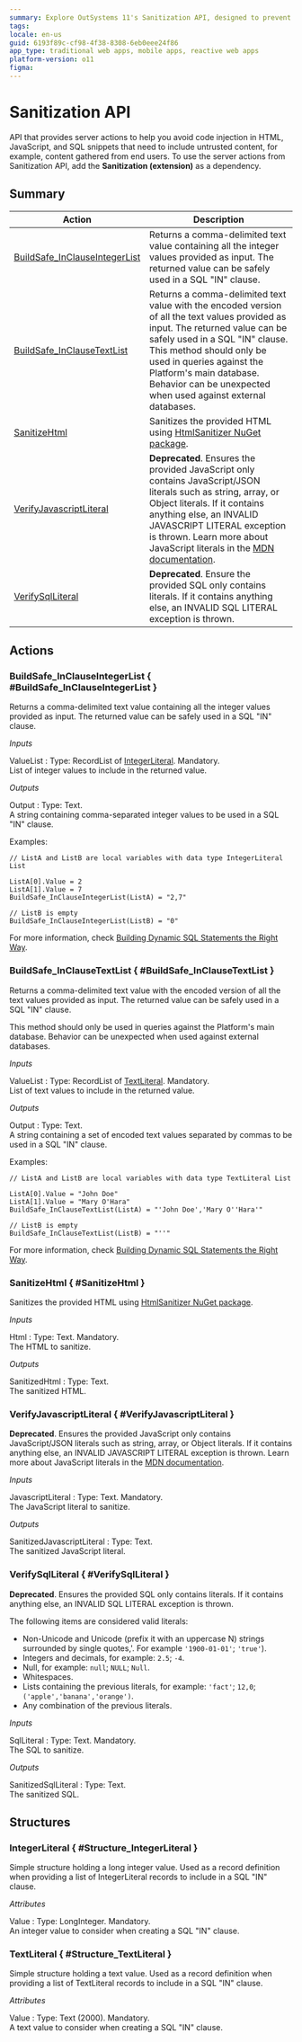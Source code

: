 ```yaml
---
summary: Explore OutSystems 11's Sanitization API, designed to prevent code injection by sanitizing HTML, JavaScript, and SQL content.
tags: 
locale: en-us
guid: 6193f89c-cf98-4f38-8308-6eb0eee24f86
app_type: traditional web apps, mobile apps, reactive web apps
platform-version: o11
figma:
---
```


# Sanitization API


API that provides server actions to help you avoid code injection in HTML, JavaScript, and SQL snippets that need to include untrusted content, for example, content gathered from end users. To use the server actions from Sanitization API, add the **Sanitization (extension)** as a dependency.

## Summary

Action | Description
---|---
[BuildSafe_InClauseIntegerList](<#BuildSafe_InClauseIntegerList>) | Returns a comma-delimited text value containing all the integer values provided as input. The returned value can be safely used in a SQL &quot;IN&quot; clause.
[BuildSafe_InClauseTextList](<#BuildSafe_InClauseTextList>) | Returns a comma-delimited text value with the encoded version of all the text values provided as input. The returned value can be safely used in a SQL &quot;IN&quot; clause. This method should only be used in queries against the Platform's main database. Behavior can be unexpected when used against external databases.
[SanitizeHtml](<#SanitizeHtml>) | Sanitizes the provided HTML using [HtmlSanitizer NuGet package](https://github.com/mganss/HtmlSanitizer).
[VerifyJavascriptLiteral](<#VerifyJavascriptLiteral>) | **Deprecated**. Ensures the provided JavaScript only contains JavaScript/JSON literals such as string, array, or Object literals. If it contains anything else, an INVALID JAVASCRIPT LITERAL exception is thrown. Learn more about JavaScript literals in the [MDN documentation](https://developer.mozilla.org/en-US/docs/Web/JavaScript/Guide/Grammar_and_types#Literals).
[VerifySqlLiteral](<#VerifySqlLiteral>) | **Deprecated**. Ensure the provided SQL only contains literals. If it contains anything else, an INVALID SQL LITERAL exception is thrown.

## Actions

### BuildSafe_InClauseIntegerList { #BuildSafe_InClauseIntegerList }

Returns a comma-delimited text value containing all the integer values provided as input. The returned value can be safely used in a SQL &quot;IN&quot; clause.

*Inputs*

ValueList
:   Type: RecordList of [IntegerLiteral](<#Structure_IntegerLiteral>). Mandatory.  
    List of integer values to include in the returned value.

*Outputs*

Output
:   Type: Text.  
    A string containing comma-separated integer values to be used in a SQL &quot;IN&quot; clause.

Examples:

```
// ListA and ListB are local variables with data type IntegerLiteral List

ListA[0].Value = 2
ListA[1].Value = 7
BuildSafe_InClauseIntegerList(ListA) = "2,7"

// ListB is empty
BuildSafe_InClauseIntegerList(ListB) = "0"
```

For more information, check [Building Dynamic SQL Statements the Right Way](https://success.outsystems.com/Documentation/Best_Practices/Development/Building_Dynamic_SQL_Statements_the_Right_Way).

### BuildSafe_InClauseTextList { #BuildSafe_InClauseTextList }

Returns a comma-delimited text value with the encoded version of all the text values provided as input. The returned value can be safely used in a SQL &quot;IN&quot; clause.

<div class="info" markdown="1">

This method should only be used in queries against the Platform's main database. Behavior can be unexpected when used against external databases.

</div>

*Inputs*

ValueList
:   Type: RecordList of [TextLiteral](<#Structure_TextLiteral>). Mandatory.  
    List of text values to include in the returned value.

*Outputs*

Output
:   Type: Text.  
    A string containing a set of encoded text values separated by commas to be used in a SQL &quot;IN&quot; clause.

Examples:

```
// ListA and ListB are local variables with data type TextLiteral List

ListA[0].Value = "John Doe"
ListA[1].Value = "Mary O'Hara"
BuildSafe_InClauseTextList(ListA) = "'John Doe','Mary O''Hara'"

// ListB is empty
BuildSafe_InClauseTextList(ListB) = "''"
```

For more information, check [Building Dynamic SQL Statements the Right Way](https://success.outsystems.com/Documentation/Best_Practices/Development/Building_Dynamic_SQL_Statements_the_Right_Way).

### SanitizeHtml { #SanitizeHtml }

Sanitizes the provided HTML using [HtmlSanitizer NuGet package](https://github.com/mganss/HtmlSanitizer).

*Inputs*

Html
:   Type: Text. Mandatory.  
    The HTML to sanitize.

*Outputs*

SanitizedHtml
:   Type: Text.  
    The sanitized HTML.

### VerifyJavascriptLiteral { #VerifyJavascriptLiteral }

**Deprecated**. Ensures the provided JavaScript only contains JavaScript/JSON literals such as string, array, or Object literals. If it contains anything else, an INVALID JAVASCRIPT LITERAL exception is thrown. Learn more about JavaScript literals in the [MDN documentation](https://developer.mozilla.org/en-US/docs/Web/JavaScript/Guide/Grammar_and_types#Literals).

*Inputs*

JavascriptLiteral
:   Type: Text. Mandatory.  
    The JavaScript literal to sanitize.

*Outputs*

SanitizedJavascriptLiteral
:   Type: Text.  
    The sanitized JavaScript literal.

### VerifySqlLiteral { #VerifySqlLiteral }

**Deprecated**. Ensures the provided SQL only contains literals. If it contains anything else, an INVALID SQL LITERAL exception is thrown.

The following items are considered valid literals:
* Non-Unicode and Unicode (prefix it with an uppercase N) strings surrounded by single quotes,'. For example `'1900-01-01'`; `'true'`).
* Integers and decimals, for example: `2.5`; `-4`.
* Null, for example: `null`; `NULL`; `Null`.
* Whitespaces.
* Lists containing the previous literals, for example: `'fact'`; `12,0`; `('apple','banana','orange')`.
* Any combination of the previous literals.

*Inputs*

SqlLiteral
:   Type: Text. Mandatory.  
    The SQL to sanitize.

*Outputs*

SanitizedSqlLiteral
:   Type: Text.  
    The sanitized SQL.


## Structures

### IntegerLiteral { #Structure_IntegerLiteral }

Simple structure holding a long integer value. Used as a record definition when providing a list of IntegerLiteral records to include in a SQL &quot;IN&quot; clause.

*Attributes*

Value
:   Type: LongInteger. Mandatory.  
    An integer value to consider when creating a SQL &quot;IN&quot; clause.

### TextLiteral { #Structure_TextLiteral }

Simple structure holding a text value. Used as a record definition when providing a list of TextLiteral records to include in a SQL &quot;IN&quot; clause.

*Attributes*

Value
:   Type: Text (2000). Mandatory.  
    A text value to consider when creating a SQL &quot;IN&quot; clause.



